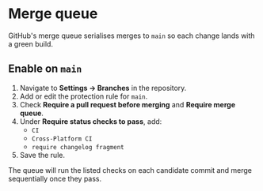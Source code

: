 # Merge queue

GitHub's merge queue serialises merges to `main` so each change lands with a green build.

## Enable on `main`
1. Navigate to **Settings → Branches** in the repository.
2. Add or edit the protection rule for `main`.
3. Check **Require a pull request before merging** and **Require merge queue**.
4. Under **Require status checks to pass**, add:
   - `CI`
   - `Cross-Platform CI`
   - `require changelog fragment`
5. Save the rule.

The queue will run the listed checks on each candidate commit and merge sequentially once they pass.
